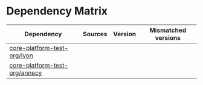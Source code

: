 # Dependency Matrix

Dependency | Sources | Version | Mismatched versions
---------- | ------- | ------- | -------------------
[core-platform-test-org/lyon](https://github.com/core-platform-test-org/lyon.git) |  | []() | 
[core-platform-test-org/annecy](https://github.com/core-platform-test-org/annecy.git) |  | []() | 
